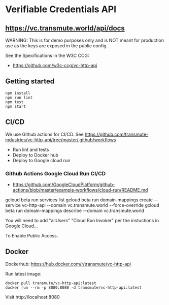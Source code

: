 # Verifiable Credentials API

## https://vc.transmute.world/api/docs

WARNING: This is for demo purposes only and is NOT meant for production use as the keys are exposed in the public config.

See the Specifications in the W3C CCG:

- https://github.com/w3c-ccg/vc-http-api

## Getting started

```
npm install
npm run lint
npm test
npm start
```

## CI/CD

We use Github actions for CI/CD. See https://github.com/transmute-industries/vc-http-api/tree/master/.github/workflows

- Run lint and tests
- Deploy to Docker hub
- Deploy to Google cloud run

### Github Actions Google Cloud Run CI/CD

- https://github.com/GoogleCloudPlatform/github-actions/blob/master/example-workflows/cloud-run/README.md

gcloud beta run services list
gcloud beta run domain-mappings create --service vc-http-api --domain vc.transmute.world --force-override
gcloud beta run domain-mappings describe --domain vc.transmute.world

You will need to add "allUsers" "Cloud Run Invoker" per the instuctions in Google Cloud...

To Enable Public Access.

## Docker

Dockerhub: https://hub.docker.com/r/transmute/vc-http-api

Run latest image:

```
docker pull transmute/vc-http-api:latest
docker run --rm -p 8080:8080 -d transmute/vc-http-api:latest
```

Visit http://localhost:8080

